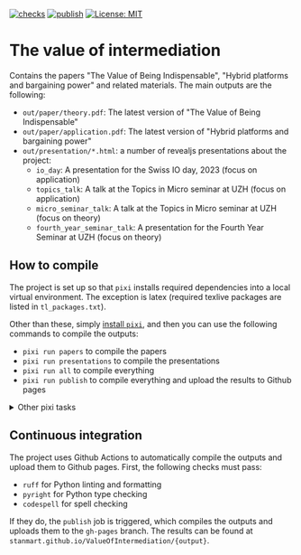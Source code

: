 [![checks](https://github.com/stanmart/ValueOfIntermediation/actions/workflows/ci.yml/badge.svg)](https://github.com/stanmart/ValueOfIntermediation/actions/workflows/ci.yml)
[![publish](https://github.com/stanmart/ValueOfIntermediation/actions/workflows/publish.yml/badge.svg)](https://github.com/stanmart/ValueOfIntermediation/actions/workflows/publish.yml)
[![License: MIT](https://img.shields.io/badge/license-MIT-blue)](https://opensource.org/licenses/MIT)

# The value of intermediation

Contains the papers "The Value of Being Indispensable", "Hybrid platforms and bargaining power" and related materials. The main outputs are the following:

 * `out/paper/theory.pdf`: The latest version of "The Value of Being Indispensable"
 * `out/paper/application.pdf`: The latest version of "Hybrid platforms and bargaining power"
 * `out/presentation/*.html`: a number of revealjs presentations about the project:
   * `io_day`: A presentation for the Swiss IO day, 2023 (focus on application)
   * `topics_talk`: A talk at the Topics in Micro seminar at UZH (focus on application)
   * `micro_seminar_talk`: A talk at the Topics in Micro seminar at UZH (focus on theory)
   * `fourth_year_seminar_talk`: A presentation for the Fourth Year Seminar at UZH (focus on theory)

## How to compile

The project is set up so that `pixi` installs required dependencies into a local virtual environment. The exception is latex (required texlive packages are listed in `tl_packages.txt`).

Other than these, simply [install `pixi`](https://pixi.sh/latest/#installation), and then you can use the following commands to compile the outputs:

 * `pixi run papers` to compile the papers
 * `pixi run presentations` to compile the presentations
 * `pixi run all` to compile everything
 * `pixi run publish` to compile everything and upload the results to Github pages

<details>
<summary>Other pixi tasks</summary>
The following commands are available to check the code:

 * `pixi run format` to format the Python code using `ruff`
 * `pixi run lint` to lint the Python code using `ruff`
 * `pixi run typecheck` to typecheck the Python code using `pyright`
 * `pixi run spell` to check the spelling using `codespell`
 * `pixi run check` to run all the checks

The following commands are available to create graphs of snakemake's execution plan:

 * `pixi run dag` to create a directed acyclic graph of the snakemake workflow
 * `pixi run filegraph` to create a file graph of the snakemake workflow
 * `pixi run rulegraph` to create a rule graph of the snakemake workflow

The following commands are used for the CI publish job:

 * `pixi run update-latex-deps` to collect the texlive packages needed for the project and write them to `tl_packages.txt`
 * `pixi run prepare-to-publish` to collect every output file and write them to the `gh-pages` folder

</details>

## Continuous integration

The project uses Github Actions to automatically compile the outputs and upload them to Github pages. First, the following checks must pass:

 * `ruff` for Python linting and formatting
 * `pyright` for Python type checking
 * `codespell` for spell checking

If they do, the `publish` job is triggered, which compiles the outputs and uploads them to the `gh-pages` branch. The results can be found at `stanmart.github.io/ValueOfIntermediation/{output}`.
